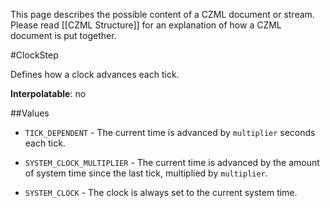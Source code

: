 This page describes the possible content of a CZML document or stream.  Please read [[CZML Structure]] for an explanation of how a CZML document is put together.

#ClockStep

Defines how a clock advances each tick.

**Interpolatable**: no

##Values

* `TICK_DEPENDENT` - The current time is advanced by `multiplier` seconds each tick.

* `SYSTEM_CLOCK_MULTIPLIER` - The current time is advanced by the amount of system time since the last tick, multiplied by `multiplier`.

* `SYSTEM_CLOCK` - The clock is always set to the current system time.

